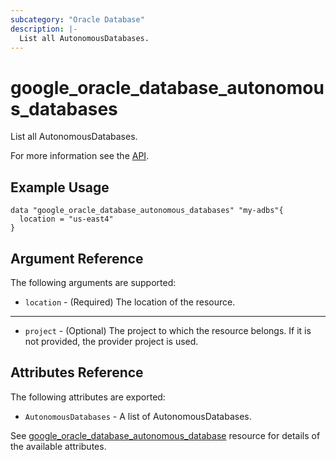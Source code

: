 ```yaml
---
subcategory: "Oracle Database"
description: |-
  List all AutonomousDatabases.
---
```


# google_oracle_database_autonomous_databases

List all AutonomousDatabases.

For more information see the
[API](https://cloud.google.com/oracle/database/docs/reference/rest/v1/projects.locations.autonomousDatabases).

## Example Usage

```hcl
data "google_oracle_database_autonomous_databases" "my-adbs"{
  location = "us-east4"
}
```

## Argument Reference

The following arguments are supported:

* `location` - (Required) The location of the resource.

- - -
* `project` - (Optional) The project to which the resource belongs. If it
    is not provided, the provider project is used.

## Attributes Reference

The following attributes are exported:

* `AutonomousDatabases` - A list of AutonomousDatabases.

See [google_oracle_database_autonomous_database](https://registry.terraform.io/providers/hashicorp/google/latest/docs/resources/google_oracle_database_autonomous_database#argument-reference) resource for details of the available attributes.
